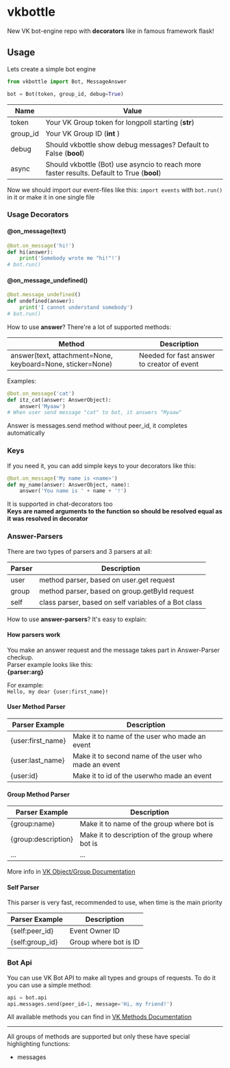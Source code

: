 # vkbottle
New VK bot-engine repo with **decorators** like in famous framework flask!

## Usage
Lets create a simple bot engine
```python
from vkbottle import Bot, MessageAnswer

bot = Bot(token, group_id, debug=True)
```
Name | Value
------------ | -------------
token | Your VK Group token for longpoll starting (**str**)
group_id | Your VK Group ID (**int** )
debug | Should vkbottle show debug messages? Default to False (**bool**)
async | Should vkbottle (Bot) use asyncio to reach more faster results. Default to True (**bool**)

Now we should import our event-files like this: `import events` with `bot.run()` in it or make it in one single file

### Usage Decorators

#### @on_message(text)
```python
@bot.on_message('hi!')
def hi(answer):
    print('Somebody wrote me "hi!"!')
# bot.run()
```
#### @on_message_undefined()
```python
@bot.message_undefined()
def undefined(answer):
    print('I cannot understand somebody')
# bot.run()
```
How to use **answer**?
There're a lot of supported methods:

Method | Description
------------ | -------------
answer(text, attachment=None, keyboard=None, sticker=None) | Needed for fast answer to creator of event

Examples:  
```python
@bot.on_message('cat')
def itz_cat(answer: AnswerObject):
    answer('Myaaw')
# When user send message "cat" to bot, it answers "Myaaw"
```
Answer is messages.send method without peer_id, it completes automatically

### Keys

If you need it, you can add simple keys to your decorators like this:  
```python
@bot.on_message('My name is <name>')
def my_name(answer: AnswerObject, name):
    answer('You name is ' + name + '!')
```
It is supported in chat-decorators too  
**Keys are named arguments to the function so should be resolved equal as it was resolved in decorator**

### Answer-Parsers

There are two types of parsers and 3 parsers at all:

Parser | Description
------ | -----------
user | method parser, based on user.get request
group | method parser, based on group.getById request
self | class parser, based on self variables of a Bot class

How to use **answer-parsers**? It's easy to explain:  

#### How parsers work

You make an answer request and the message takes part in Answer-Parser сheckup.  
Parser example looks like this:  
**{parser:arg}**

For example:  
```Hello, my dear {user:first_name}!```

#### User Method Parser

Parser Example | Description
-------------- | -----------
{user:first_name} | Make it to name of the user who made an event
{user:last_name} | Make it to second name of the user who made an event
{user:id} | Make it to id of the userwho made an event

#### Group Method Parser

Parser Example | Description
-------------- | -----------
{group:name} | Make it to name of the group where bot is
{group:description} | Make it to description of the group where bot is
... | ...

More info in [VK Object/Group Documentation](https://vk.com/dev/objects/group)

#### Self Parser

This parser is very fast, recommended to use, when time is the main priority

Parser Example | Description
-------------- | -----------
{self:peer_id} | Event Owner ID
{self:group_id} | Group where bot is ID

### Bot Api

You can use VK Bot API to make all types and groups of requests. To do it you can use a simple method:

```python
api = bot.api
api.messages.send(peer_id=1, message='Hi, my friend!')
```

All available methods you can find in [VK Methods Documentation](https://vk.com/dev/methods)
***
All groups of methods are supported but only these have special highlighting functions:
* messages